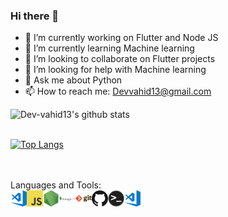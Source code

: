 ### Hi there 👋

- 🔭 I’m currently working on Flutter and Node JS
- 🌱 I’m currently learning Machine learning
- 👯 I’m looking to collaborate on Flutter projects
- 🤔 I’m looking for help with Machine learning
- 💬 Ask me about Python
- 📫 How to reach me: Devvahid13@gmail.com



![Dev-vahid13's github stats](https://github-readme-stats.vercel.app/api?username=Dev-vahid13&show_icons=true&theme=dark&count_private=true)
<br>
<br>



[![Top Langs](https://github-readme-stats.vercel.app/api/top-langs/?username=Dev-vahid13&langs_count=8&theme=tokyonight&count_private=true)](https://github.com/anuraghazra/github-readme-stats)

<br>
<br>
Languages and Tools:
<br>

<img align="left" alt="Visual Studio Code" width="26px" src="https://raw.githubusercontent.com/github/explore/80688e429a7d4ef2fca1e82350fe8e3517d3494d/topics/visual-studio-code/visual-studio-code.png" />
<img align="left" alt="JavaScript" width="26px" src="https://raw.githubusercontent.com/github/explore/80688e429a7d4ef2fca1e82350fe8e3517d3494d/topics/javascript/javascript.png" />
<img align="left" alt="Node.js" width="26px" src="https://raw.githubusercontent.com/github/explore/80688e429a7d4ef2fca1e82350fe8e3517d3494d/topics/nodejs/nodejs.png" />
<img align="left" alt="MongoDB" width="26px" src="https://raw.githubusercontent.com/github/explore/80688e429a7d4ef2fca1e82350fe8e3517d3494d/topics/mongodb/mongodb.png" />
<img align="left" alt="Git" width="26px" src="https://raw.githubusercontent.com/github/explore/80688e429a7d4ef2fca1e82350fe8e3517d3494d/topics/git/git.png" />
<img align="left" alt="GitHub" width="26px" src="https://raw.githubusercontent.com/github/explore/78df643247d429f6cc873026c0622819ad797942/topics/github/github.png" />
<img align="left" alt="Terminal" width="26px" src="https://raw.githubusercontent.com/github/explore/80688e429a7d4ef2fca1e82350fe8e3517d3494d/topics/terminal/terminal.png" />
<img align="left" alt="Visual Studio Code" width="26px" src="https://raw.githubusercontent.com/github/explore/80688e429a7d4ef2fca1e82350fe8e3517d3494d/topics/visual-studio-code/visual-studio-code.png" />
